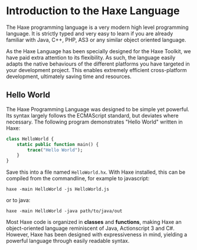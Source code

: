 Introduction to the Haxe Language
=======

The Haxe programming language is a very modern high level programming language. It is strictly typed and very easy to learn if you are already familiar with Java, C++, PHP, AS3 or any similar object oriented language. 

As the Haxe Language has been specially designed for the Haxe Toolkit, we have paid extra attention to its flexibility. As such, the language easily adapts the native behaviours of the different platforms you have targeted in your development project.  This enables extremely efficient cross-platform development, ultimately saving time and resources.


Hello World
-------

The Haxe Programming Language was designed to be simple yet powerful. Its syntax largely follows the ECMAScript standard, but deviates where necessary. The following program demonstrates "Hello World" written in Haxe:

```haxe
class HelloWorld {
	static public function main() {
		trace("Hello World");
	}
}
```

Save this into a file named `HelloWorld.hx`. With Haxe installed, this can be compiled from the commandline, for example to javascript:

	haxe -main HelloWorld -js HelloWorld.js

or to java:

	haxe -main HelloWorld -java path/to/java/out

Most Haxe code is organized in **classes** and **functions**, making Haxe an object-oriented language reminiscent of Java, Actionscript 3 and C#. However, Haxe has been designed with expressiveness in mind, yielding a powerful language through easily readable syntax.


